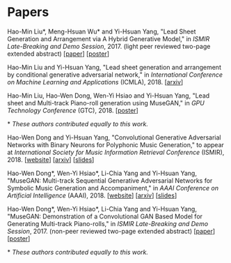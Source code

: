 # Papers

Hao-Min Liu\*, Meng-Hsuan Wu\* and Yi-Hsuan Yang,
"Lead Sheet Generation and Arrangement via A Hybrid Generative Model,"
in *ISMIR Late-Breaking and Demo Session*, 2017.
(light peer reviewed two-page extended abstract)
[[paper](https://salu133445.github.io/musegan/pdf/musegan-ismir2017-lbd-paper.pdf)]
[[poster](https://salu133445.github.io/musegan/pdf/musegan-ismir2017-lbd-poster.pdf)]

Hao-Min Liu and Yi-Hsuan Yang,
"Lead sheet generation and arrangement by conditional generative adversarial network,"
in *International Conference on Machine Learning and Applications* (ICMLA), 2018.
[[arxiv](https://arxiv.org/abs/1807.11161)]

Hao-Min Liu, Hao-Wen Dong, Wen-Yi Hsiao and Yi-Hsuan Yang,
"Lead sheet and Multi-track Piano-roll generation using MuseGAN,"
in *GPU Technology Conference* (GTC), 2018.
[[poster]()]

\* *These authors contributed equally to this work.*

Hao-Wen Dong and Yi-Hsuan Yang,
"Convolutional Generative Adversarial Networks with Binary Neurons for
Polyphonic Music Generation,"
to appear at *International Society for Music Information Retrieval Conference*
(ISMIR), 2018.
[[website](https://salu133445.github.io/bmusegan/)]
[[arxiv](https://arxiv.org/abs/1804.09399)]
[[slides](https://salu133445.github.io/bmusegan/pdf/bmusegan-tmacw2018-slides.pdf)]

Hao-Wen Dong\*, Wen-Yi Hsiao\*, Li-Chia Yang and Yi-Hsuan Yang,
"MuseGAN: Multi-track Sequential Generative Adversarial Networks for
Symbolic Music Generation and Accompaniment,"
in *AAAI Conference on Artificial Intelligence* (AAAI), 2018.
[[website](https://salu133445.github.io/musegan/)]
[[arxiv](http://arxiv.org/abs/1709.06298)]
[[slides](https://salu133445.github.io/musegan/pdf/musegan-aaai2018-slides.pdf)]

Hao-Wen Dong\*, Wen-Yi Hsiao\*, Li-Chia Yang and Yi-Hsuan Yang,
"MuseGAN: Demonstration of a Convolutional GAN Based Model for Generating
Multi-track Piano-rolls,"
in *ISMIR Late-Breaking and Demo Session*, 2017.
(non-peer reviewed two-page extended abstract)
[[paper](https://salu133445.github.io/musegan/pdf/musegan-ismir2017-lbd-paper.pdf)]
[[poster](https://salu133445.github.io/musegan/pdf/musegan-ismir2017-lbd-poster.pdf)]

\* *These authors contributed equally to this work.*
